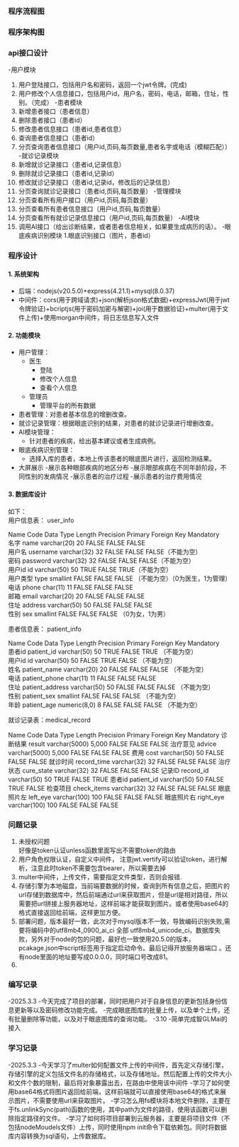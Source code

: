
### 程序流程图




### 程序架构图



### api接口设计
-用户模块
  1. 用户登陆接口，包括用户名和密码，返回一个jwt令牌。(完成)
  2. 用户修改个人信息接口，包括用户id，用户名，密码，电话，邮箱，住址，性别。（完成）
-患者模块
  1. 新增患者接口（患者信息）
  2. 删除患者接口（患者id）
  3. 修改患者信息接口（患者id,患者信息）
  4. 查询患者信息接口（患者id）
  5. 分页查询患者信息接口（用户id,页码,每页数量,患者名字或电话（模糊匹配））
-就诊记录模块
  1. 新增就诊记录接口（患者id,记录信息）
  2. 删除就诊记录接口（患者id,记录id）
  3. 修改就诊记录接口（患者id,记录id，修改后的记录信息）
  4. 分页查询就诊记录接口（患者id,页码,每页数量）
-管理模块
  1. 分页查看所有用户接口（用户id,页码,每页数量）
  2. 分页查看所有患者信息接口（用户id,页码,每页数量）
  3. 分页查看所有就诊记录信息接口（用户id,页码,每页数量）
-AI模块
  1. 调用AI接口（给出诊断结果，或者患者信息相关，如果要生成病历的话）。
-眼底疾病识别模块
  1.眼底识别接口（图片，患者id）

### 程序设计
#### 1. 系统架构
- 后端：nodejs(v20.5.0)+express(4.21.1)+mysql(8.0.37)
- 中间件：cors(用于跨域请求)+json(解析json格式数据)+expressJwt(用于jwt令牌验证)+bcriptjs(用于密码加密与解密)+joi(用于数据验证)+multer(用于文件上传)+使用morgan中间件，将日志信息写入文件

#### 2. 功能模块
- 用户管理：
    - 医生
      - 登陆
      - 修改个人信息
      - 查看个人信息
    - 管理员
      - 管理平台的所有数据
- 患者管理：对患者基本信息的增删改查。
- 就诊记录管理：根据眼底识别的结果，对患者的就诊记录进行增删改查。
- AI模块管理：
  - 针对患者的疾病，给出基本建议或者生成病例。
- 眼底疾病识别管理：
  - 选择入库的患者，本地上传该患者的眼底图片进行，返回检测结果。
- 大屏展示
  -展示各种眼部疾病的地区分布
  -展示眼部疾病在不同年龄阶段，不同性别的发病情况
  -展示患者的治疗过程
  -展示患者的治疗费用情况

#### 3. 数据库设计
如下：  
用户信息表：  user_info  
>
Name	Code	Data Type	Length	Precision	Primary	Foreign Key	Mandatory  
名字	name	varchar(20)	20		FALSE	FALSE	FALSE  
用户名	username	varchar(32)	32		FALSE	FALSE	FALSE（不能为空）  
密码	password	varchar(32)	32		FALSE	FALSE	FALSE（不能为空）  
用户id	id	varchar(50)	50		TRUE	FALSE	TRUE（不能为空）  
用户类型	type	smallint			FALSE	FALSE	FALSE （不能为空）（0为医生，1为管理）  
电话	phone	char(11)	11		FALSE	FALSE	FALSE  
邮箱	email	varchar(20)	20		FALSE	FALSE	FALSE  
住址	address	varchar(50)	50		FALSE	FALSE	FALSE  
性别	sex	smallint			FALSE	FALSE	FALSE （0为女，1为男）  
> 

患者信息表：  patient_info  
>
Name	Code	Data Type	Length	Precision	Primary	Foreign Key	Mandatory  
患者id	patient_id	varchar(50)	50		TRUE	FALSE	TRUE （不能为空）  
用户id	id	varchar(50)	50		FALSE	TRUE	FALSE （不能为空）  
姓名	patient_name	varchar(20)	20		FALSE	FALSE	FALSE （不能为空）  
电话	patient_phone	char(11)	11		FALSE	FALSE	FALSE  
住址	patient_address	varchar(50)	50		FALSE	FALSE	FALSE （不能为空）  
性别	patient_sex	smallint			FALSE	FALSE	FALSE （不能为空）  
年龄	patient_age	numeric(8,0)	8		FALSE	FALSE	FALSE （不能为空）  
>

就诊记录表：medical_record
>
Name	Code	Data Type	Length	Precision	Primary	Foreign Key	Mandatory
诊断结果	result	varchar(5000)	5,000		FALSE	FALSE	FALSE
治疗意见	advice	varchar(5000)	5,000		FALSE	FALSE	FALSE
费用	cost	varchar(50)	50		FALSE	FALSE	FALSE
就诊时间	record_time	varchar(32)	32		FALSE	FALSE	FALSE
治疗状态	cure_state	varchar(32)	32		FALSE	FALSE	FALSE
记录ID	record_id	varchar(50)	50		TRUE	FALSE	TRUE
患者id	patient_id	varchar(50)	50		FALSE	TRUE	FALSE
检查项目	check_items	varchar(32)	32		FALSE	FALSE	FALSE
眼底照片左	left_eye	varchar(100)	100		FALSE	FALSE	FALSE
眼底照片右	right_eye	varchar(100)	100		FALSE	FALSE	FALSE

### 问题记录
1. 未授权问题  
好像是token认证unless函数里面写出不需要token的路由  
2. 用户角色权限认证，自定义中间件，
    注意jwt.vertify可以验证token，进行解析，注意此时token不需要包含bearer，所以需要去掉
3. multer中间件，上传文件，需要指定文件类型，否则会报错.
4. 存储引擎为本地磁盘，当前端要数据的时候，查询到所有信息之后，把图片的url存储到数据库中，然后前端通过url来获取图片，但是url是相对路径，所以需要把url拼接上服务器地址，这样前端才能获取到图片。或者使用base64的格式直接返回给前端，这样更加方便。
5. 部署问题，版本最好一致，此次对于mysql版本不一致，导致编码识别失败,需要将编码中的utf8mb4_0900_ai_ci 全部 utf8mb4_unicode_ci，数据库失败，另外对于node的包的问题，最好也一致使用20.5.0的版本，pcakage.json中script标签用于指定启动命令。最后记得开放服务器端口  。还有node里面的地址要写成0.0.0.0，同时端口号改成81。
6.  

### 编写记录
-2025.3.3
  -今天完成了项目的部署，同时把用户对于自身信息的更新包括身份信息更新等以及密码修改功能完成。
  -完成眼底图库的批量上传，以及单个上传，还有批量删除等功能，以及对于眼底图库的查询功能。
-3.10
  -简单完成智GLMai的接入




### 学习记录
-2025.3.3
  -今天学习了multer如何配置文件上传的中间件，首先定义存储引擎，存储引擎的定义包括文件名的存储格式，以及存储地址。然后配置上传的文件大小和文件个数的限制，最后将对象暴露出去，在路由中使用该中间件
  -学习了如何使用base64格式将图片返回给前端，这样前端就可以直接使用base64的格式来展示图片，不需要使用url来获取图片。
  -学习怎么用fs模块将本地文件删除，主要在于fs.unlinkSync(path)函数的使用，其中path为文件的路径，使用该函数可以删除指定路径的文件。
  -学习了如何将项目部署到云服务器，主要是将项目文件（不包括nodeMoudels文件）上传，同时使用npm init命令下载依赖包。同时将数据库内容转换为sql语句，上传数据库。